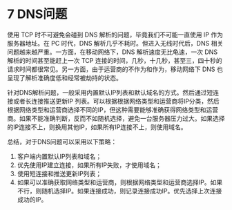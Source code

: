 # 7 DNS问题
使用 TCP 时不可避免会碰到 DNS 解析的问题，毕竟我们不可能一直使用 IP 作为服务器地址。在 PC 时代，DNS 解析几乎不耗时。但进入无线时代后，DNS 相关问题越来越严重。一方面，在移动网络下，DNS 解析速度无比龟速，一次 DNS 解析的时间甚至能赶上一次 TCP 连接的时间，几秒，十几秒，甚至三，四十秒的请求时间都很常见。另一方面，由于运营商的不作为和作为，移动网络下 DNS 也呈现了解析准确度低和经常被劫持的状态。

针对DNS解析问题，一般采用内置默认IP列表和默认域名的方式。然后通过短连接或者长连接推送更新IP 列表。可以根据根据网络类型和运营商将IP分类，然后根据网络类型和运营商选择不同的IP，但这种需要能够准确获得网络类型和运营商。如果不能准确判断，反而不如随机选择，避免一台服务器压力过大。如果选择的IP连接不上，则换用其他IP，如果所有IP连接不上，则使用域名。

总结，对于DNS问题可以采用以下策略：
1.  客户端内置默认IP列表和域名；
2.  优先使用IP建立连接，如果所有IP失败，才使用域名；
3.  使用短连接和推送更新IP列表；
4.  如果可以准确获取网络类型和运营商，则根据网络类型和运营商选择IP。如果不行，则随机选择IP。如果连接成功，则记录连接成功IP。优先选择上次连接成功的IP。




